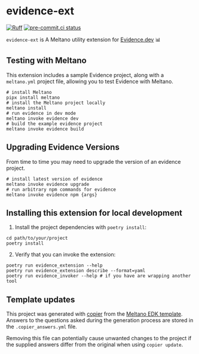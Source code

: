 # evidence-ext

[![Ruff](https://img.shields.io/endpoint?url=https://raw.githubusercontent.com/charliermarsh/ruff/main/assets/badge/v1.json)](https://github.com/charliermarsh/ruff)
[![pre-commit.ci status](https://results.pre-commit.ci/badge/github/MeltanoLabs/evidence-ext/main.svg)](https://results.pre-commit.ci/latest/github/MeltanoLabs/evidence-ext/main)

`evidence-ext` is A Meltano utility extension for [Evidence.dev](https://evidence.dev) 📊

## Testing with Meltano

This extension includes a sample Evidence project, along with a `meltano.yml` project file, allowing you to test Evidence with Meltano.

```shell
# install Meltano
pipx install meltano
# install the Meltano project locally
meltano install
# run evidence in dev mode
meltano invoke evidence dev
# build the example evidence project
meltano invoke evidence build
```

## Upgrading Evidence Versions

From time to time you may need to upgrade the version of an evidence project. 

```shell
# install latest version of evidence
meltano invoke evidence upgrade
# run arbitrary npm commands for evidence
meltano invoke evidence npm {args}
```

## Installing this extension for local development

1. Install the project dependencies with `poetry install`:

```shell
cd path/to/your/project
poetry install
```

2. Verify that you can invoke the extension:

```shell
poetry run evidence_extension --help
poetry run evidence_extension describe --format=yaml
poetry run evidence_invoker --help # if you have are wrapping another tool
```

## Template updates

This project was generated with [copier](https://copier.readthedocs.io/en/stable/) from the [Meltano EDK template](https://github.com/meltano/edk).
Answers to the questions asked during the generation process are stored in the `.copier_answers.yml` file.

Removing this file can potentially cause unwanted changes to the project if the supplied answers differ from the original when using `copier update`.
